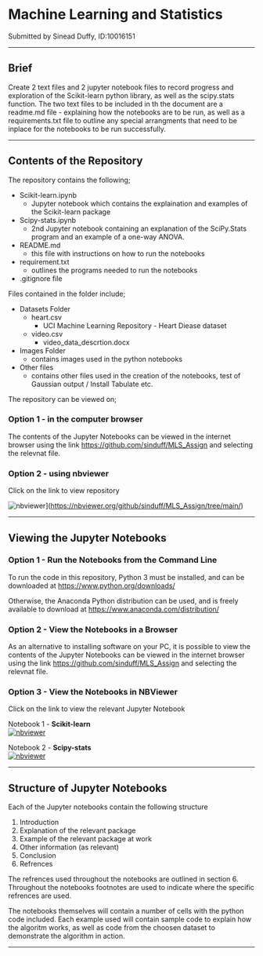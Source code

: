 # Machine Learning and Statistics
Submitted by Sinead Duffy, ID:10016151
***

## Brief
Create 2 text files and 2 jupyter notebook files to record progress and exploration of the Scikit-learn python library, as well as the scipy.stats function.  The two text files to be included in th the document are a readme.md file - explaining how the notebooks are to be run, as well as a requirements.txt file to outline any special arrangments that need to be inplace for the notebooks to be run successfully.

***

## Contents of the Repository
The repository contains the following;
- Scikit-learn.ipynb
	- Jupyter notebook which contains the explaination and examples of the Scikit-learn package
- Scipy-stats.ipynb
	- 2nd Jupyter notebook containing an explanation of the SciPy.Stats program and an example of a one-way ANOVA.
- README.md
	- this file with instructions on how to run the notebooks
- requirement.txt
	- outlines the programs needed to run the notebooks
- .gitignore file

Files contained in the folder include;
- Datasets Folder
	- heart.csv 
		- UCI Machine Learning Repository - Heart Diease dataset
	- video.csv
		- video_data_descrtion.docx
- Images Folder 
	- contains images used in the python notebooks
- Other files 
	-	contains other files used in the creation of the notebooks, test of Gaussian output / Install Tabulate etc.

The repository can be viewed on;

### Option 1 - in the computer browser
The contents of the Jupyter Notebooks can be viewed in the internet browser using the link https://github.com/sinduff/MLS_Assign and selecting the relevnat file.

### Option 2 - using nbviewer
Click on the link to view repository

![nbviewer](https://raw.githubusercontent.com/jupyter/design/master/logos/Badges/nbviewer_badge.svg)](https://nbviewer.org/github/sinduff/MLS_Assign/tree/main/)

***

## Viewing the Jupyter Notebooks

### Option 1 - Run the Notebooks from the Command Line
To run the code in this repository, Python 3 must be installed, and can be downloaded at  https://www.python.org/downloads/

Otherwise, the Anaconda Python distribution can be used, and is freely available to download at  https://www.anaconda.com/distribution/

### Option 2 - View the Notebooks in a Browser
As an alternative to installing software on your PC, it is possible to view the contents of the Jupyter Notebooks can be viewed in the internet browser using the link https://github.com/sinduff/MLS_Assign and selecting the relevnat file.

### Option 3 - View the Notebooks in NBViewer
Click on the link to view the relevant Jupyter Notebook

Notebook 1 - __Scikit-learn__  
[![nbviewer](https://raw.githubusercontent.com/jupyter/design/master/logos/Badges/nbviewer_badge.svg)](https://nbviewer.org/github/sinduff/MLS_Assign/blob/main/Scikit-learn.ipynb)


Notebook 2 - __Scipy-stats__  
[![nbviewer](https://raw.githubusercontent.com/jupyter/design/master/logos/Badges/nbviewer_badge.svg)](https://nbviewer.org/github/sinduff/MLS_Assign/blob/main/Scipy-stats.ipynb)


***

## Structure of Jupyter Notebooks
Each of the Jupyter notebooks contain the following structure

1. Introduction
2. Explanation of the relevant package
3. Example of the relevant package at work
4. Other information (as relevant)
5. Conclusion
6. Refrences

The refrences used throughout the notebooks are outlined in section 6. Throughout the notebooks footnotes are used to indicate where the specific refrences are used.

The notebooks themselves will contain a number of cells with the python code included.  Each example used will contain sample code to explain how the algoritm works, as well as code from the choosen dataset to demonstrate the algorithm in action.

***


